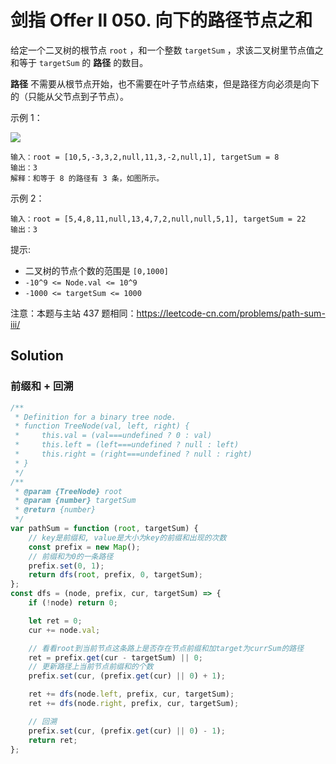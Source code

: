 # 剑指 Offer II 050. 向下的路径节点之和

给定一个二叉树的根节点 `root` ，和一个整数 `targetSum` ，求该二叉树里节点值之和等于 `targetSum` 的 **路径** 的数目。

**路径** 不需要从根节点开始，也不需要在叶子节点结束，但是路径方向必须是向下的（只能从父节点到子节点）。

示例 1：

![](https://assets.leetcode.com/uploads/2021/04/09/pathsum3-1-tree.jpg)

```
输入：root = [10,5,-3,3,2,null,11,3,-2,null,1], targetSum = 8
输出：3
解释：和等于 8 的路径有 3 条，如图所示。
```

示例 2：

```
输入：root = [5,4,8,11,null,13,4,7,2,null,null,5,1], targetSum = 22
输出：3
```

提示:

-   二叉树的节点个数的范围是 `[0,1000]`
-   `-10^9 <= Node.val <= 10^9`
-   `-1000 <= targetSum <= 1000`

注意：本题与主站 437 题相同：https://leetcode-cn.com/problems/path-sum-iii/

## Solution

### 前缀和 + 回溯

```javascript
/**
 * Definition for a binary tree node.
 * function TreeNode(val, left, right) {
 *     this.val = (val===undefined ? 0 : val)
 *     this.left = (left===undefined ? null : left)
 *     this.right = (right===undefined ? null : right)
 * }
 */
/**
 * @param {TreeNode} root
 * @param {number} targetSum
 * @return {number}
 */
var pathSum = function (root, targetSum) {
    // key是前缀和, value是大小为key的前缀和出现的次数
    const prefix = new Map();
    // 前缀和为0的一条路径
    prefix.set(0, 1);
    return dfs(root, prefix, 0, targetSum);
};
const dfs = (node, prefix, cur, targetSum) => {
    if (!node) return 0;

    let ret = 0;
    cur += node.val;

    // 看看root到当前节点这条路上是否存在节点前缀和加target为currSum的路径
    ret = prefix.get(cur - targetSum) || 0;
    // 更新路径上当前节点前缀和的个数
    prefix.set(cur, (prefix.get(cur) || 0) + 1);

    ret += dfs(node.left, prefix, cur, targetSum);
    ret += dfs(node.right, prefix, cur, targetSum);

    // 回溯
    prefix.set(cur, (prefix.get(cur) || 0) - 1);
    return ret;
};
```
